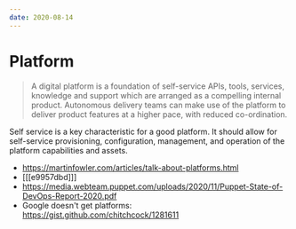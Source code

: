 ```yaml
---
date: 2020-08-14
---
```


# Platform

> A digital platform is a foundation of self-service APIs, tools, services, knowledge and support which are arranged as a compelling internal product.
> Autonomous delivery teams can make use of the platform to deliver product features at a higher pace, with reduced co-ordination.

Self service is a key characteristic for a good platform.
It should allow for self-service provisioning, configuration, management, and operation of the platform capabilities and assets.

- <https://martinfowler.com/articles/talk-about-platforms.html>
- [[[e9957dbd]]]
- <https://media.webteam.puppet.com/uploads/2020/11/Puppet-State-of-DevOps-Report-2020.pdf>
- Google doesn't get platforms: https://gist.github.com/chitchcock/1281611
